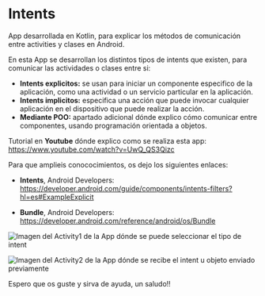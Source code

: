 # Intents

App desarrollada en Kotlin, para explicar los métodos de comunicación entre activities y clases en Android.

En esta App se desarrollan los distintos tipos de intents que existen, para comunicar las actividades o clases entre si:
 - **Intents explicitos:** se usan para iniciar un componente especifico de la aplicación, como una actividad o un servicio particular en la aplicación.
 - **Intents implicitos:** especifica una acción que puede invocar cualquier aplicación en el dispositivo que puede realizar la acción.
 - **Mediante POO:** apartado adicional dónde explico cómo comunicar entre componentes, usando programación orientada a objetos.
 
Tutorial en **Youtube** dónde explico como se realiza esta app:
https://www.youtube.com/watch?v=UwQ_QS3Qizc

Para que amplieis conococimientos, os dejo los siguientes enlaces:
 - **Intents**, Android Developers: https://developer.android.com/guide/components/intents-filters?hl=es#ExampleExplicit
 
 - **Bundle**, Android Developers: https://developer.android.com/reference/android/os/Bundle
 

![Imagen del Activity1 de la App dónde se puede seleccionar el tipo de intent](https://raw.githubusercontent.com/antoniomy82/Intents_tutorial_Youtube/master/capturas/activity1.PNG)

![Imagen del Activity2 de la App dónde se recibe el intent u objeto enviado previamente](https://raw.githubusercontent.com/antoniomy82/Intents_tutorial_Youtube/master/capturas/activity2.PNG)

Espero que os guste y sirva de ayuda, un saludo!!
